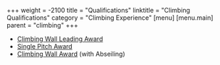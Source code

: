 +++
weight = -2100
title = "Qualifications"
linktitle = "Climbing Qualifications"
category = "Climbing Experience"
[menu]
  [menu.main]
    parent = "climbing"
+++

- [Climbing Wall Leading Award][CWLA]
- [Single Pitch Award][SPA]
- [Climbing Wall Award][CWA] (with Abseiling)

[CWA]: http://www.mountain-training.org/award-schemes/cwa
[SPA]: http://www.mountain-training.org/award-schemes/spa
[CWLA]: http://www.mountain-training.org/award-schemes/cwla
